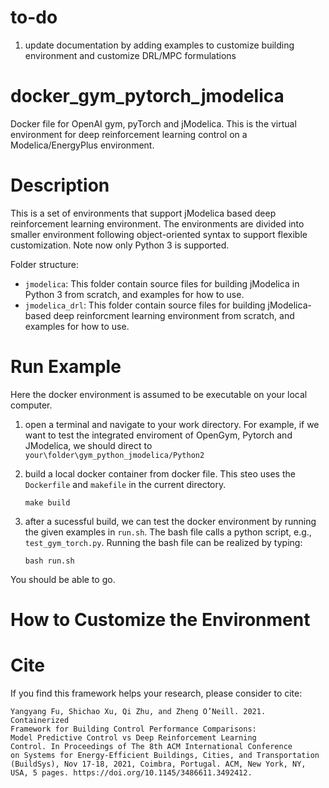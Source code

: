 # to-do
1. update documentation by adding examples to customize building environment and customize DRL/MPC formulations

# docker_gym_pytorch_jmodelica
Docker file for OpenAI gym, pyTorch and jModelica. This is the virtual environment for deep reinforcement learning control on a Modelica/EnergyPlus environment.

# Description
This is a set of environments that support jModelica based deep reinforcement learning environment. 
The environments are divided into smaller environment following object-oriented syntax to support flexible customization.
Note now only Python 3 is supported.

Folder structure:
 - `jmodelica`: This folder contain source files for building jModelica in Python 3 from scratch, and examples for how to use.
 - `jmodelica_drl`: This folder contain source files for building jModelica-based deep reinforcment learning environment from scratch, and examples for how to use.
   
# Run Example
Here the docker environment is assumed to be executable on your local computer.

1. open a terminal and navigate to your work directory. For example, if we want to test the integrated enviroment of OpenGym, Pytorch and JModelica, we should direct to `your\folder\gym_python_jmodelica/Python2`

2. build a local docker container from docker file. This steo uses the `Dockerfile` and `makefile` in the current directory.

      `make build`

3. after a sucessful build, we can test the docker environment by running the given examples in `run.sh`. The bash file calls a python script, e.g., `test_gym_torch.py`. Running the bash file can be realized by typing:

      `bash run.sh`

You should be able to go.

# How to Customize the Environment


# Cite
If you find this framework helps your research, please consider to cite:
```
Yangyang Fu, Shichao Xu, Qi Zhu, and Zheng O’Neill. 2021. Containerized
Framework for Building Control Performance Comparisons:
Model Predictive Control vs Deep Reinforcement Learning
Control. In Proceedings of The 8th ACM International Conference
on Systems for Energy-Efficient Buildings, Cities, and Transportation
(BuildSys), Nov 17-18, 2021, Coimbra, Portugal. ACM, New York, NY,
USA, 5 pages. https://doi.org/10.1145/3486611.3492412.

